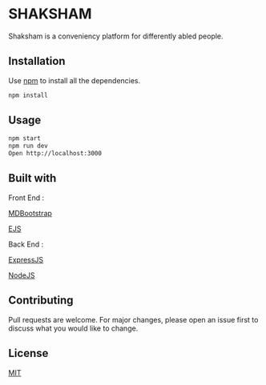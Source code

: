 # SHAKSHAM

Shaksham is a conveniency platform for differently abled people.

## Installation

Use [npm](https://www.npmjs.com/) to install all the dependencies.

```bash
npm install
```

## Usage

```bash
npm start
npm run dev
Open http://localhost:3000
```

## Built with

Front End :

[MDBootstrap](https://mdbootstrap.com)

[EJS](https://ejs.co/)

Back End :

[ExpressJS](https://expressjs.com)

[NodeJS](https://nodejs.org)

## Contributing

Pull requests are welcome. For major changes, please open an issue first to discuss what you would like to change.

## License

[MIT](https://choosealicense.com/licenses/mit/)
